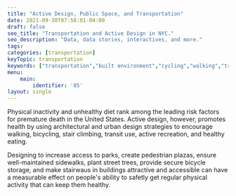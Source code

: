 ```yaml
---
title: "Active Design, Public Space, and Transportation"
date: 2021-09-30T07:58:01-04:00
draft: false
seo_title: "Transportation and Active Design in NYC."
seo_description: "Data, data stories, interactives, and more."
tags: 
categories: [transportation]
keyTopic: transportation
keywords: ["transportation","built environment","cycling","walking","transit","subways","buses","cycling","biking","infrastructure"]
menu:
    main:
        identifier: '05'
layout: single
---
```


Physical inactivity and unhealthy diet rank among the leading risk factors for premature death in the United States. Active design, however, promotes health by using architectural and urban design strategies to encourage walking, bicycling, stair climbing, transit use, active recreation, and healthy eating.

Designing to increase access to parks, create pedestrian plazas, ensure well-maintained sidewalks, plant street trees, provide secure bicycle storage, and make stairwaus in buildings attractive and accessible can have a measurable effect on people's ability to safetly get regular physical activity that can keep them healthy.

